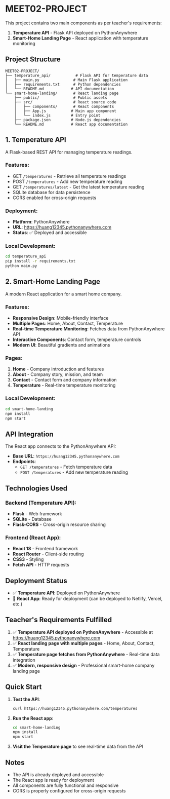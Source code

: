 # MEET02-PROJECT

This project contains two main components as per teacher's requirements:

1. **Temperature API** - Flask API deployed on PythonAnywhere
2. **Smart-Home Landing Page** - React application with temperature monitoring

## Project Structure

```
MEET02-PROJECT/
├── temperature_api/           # Flask API for temperature data
│   ├── main.py               # Main Flask application
│   ├── requirements.txt      # Python dependencies
│   └── README.md            # API documentation
└── smart-home-landing/       # React landing page
    ├── public/               # Public assets
    ├── src/                  # React source code
    │   ├── components/       # React components
    │   ├── App.js           # Main app component
    │   └── index.js         # Entry point
    ├── package.json         # Node.js dependencies
    └── README.md            # React app documentation
```

## 1. Temperature API

A Flask-based REST API for managing temperature readings.

### Features:
- GET `/temperatures` - Retrieve all temperature readings
- POST `/temperatures` - Add new temperature reading
- GET `/temperatures/latest` - Get the latest temperature reading
- SQLite database for data persistence
- CORS enabled for cross-origin requests

### Deployment:
- **Platform**: PythonAnywhere
- **URL**: https://huang12345.pythonanywhere.com
- **Status**: ✅ Deployed and accessible

### Local Development:
```bash
cd temperature_api
pip install -r requirements.txt
python main.py
```

## 2. Smart-Home Landing Page

A modern React application for a smart home company.

### Features:
- **Responsive Design**: Mobile-friendly interface
- **Multiple Pages**: Home, About, Contact, Temperature
- **Real-time Temperature Monitoring**: Fetches data from PythonAnywhere API
- **Interactive Components**: Contact form, temperature controls
- **Modern UI**: Beautiful gradients and animations

### Pages:
1. **Home** - Company introduction and features
2. **About** - Company story, mission, and team
3. **Contact** - Contact form and company information
4. **Temperature** - Real-time temperature monitoring

### Local Development:
```bash
cd smart-home-landing
npm install
npm start
```

## API Integration

The React app connects to the PythonAnywhere API:
- **Base URL**: `https://huang12345.pythonanywhere.com`
- **Endpoints**:
  - `GET /temperatures` - Fetch temperature data
  - `POST /temperatures` - Add new temperature reading

## Technologies Used

### Backend (Temperature API):
- **Flask** - Web framework
- **SQLite** - Database
- **Flask-CORS** - Cross-origin resource sharing

### Frontend (React App):
- **React 18** - Frontend framework
- **React Router** - Client-side routing
- **CSS3** - Styling
- **Fetch API** - HTTP requests

## Deployment Status

- ✅ **Temperature API**: Deployed on PythonAnywhere
- 🔄 **React App**: Ready for deployment (can be deployed to Netlify, Vercel, etc.)

## Teacher's Requirements Fulfilled

1. ✅ **Temperature API deployed on PythonAnywhere** - Accessible at https://huang12345.pythonanywhere.com
2. ✅ **React landing page with multiple pages** - Home, About, Contact, Temperature
3. ✅ **Temperature page fetches from PythonAnywhere** - Real-time data integration
4. ✅ **Modern, responsive design** - Professional smart-home company landing page

## Quick Start

1. **Test the API**:
   ```bash
   curl https://huang12345.pythonanywhere.com/temperatures
   ```

2. **Run the React app**:
   ```bash
   cd smart-home-landing
   npm install
   npm start
   ```

3. **Visit the Temperature page** to see real-time data from the API

## Notes

- The API is already deployed and accessible
- The React app is ready for deployment
- All components are fully functional and responsive
- CORS is properly configured for cross-origin requests 